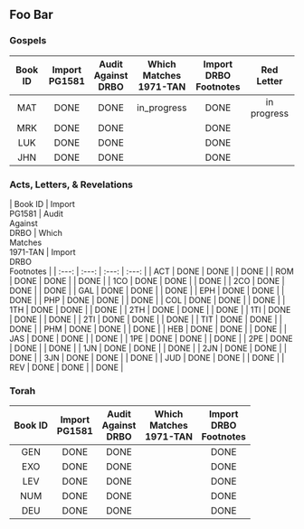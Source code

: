 

## Foo Bar

### Gospels

| Book ID | Import<br>PG1581 | Audit <br>Against<br>DRBO | Which<br>Matches<br>1971-TAN | Import<br>DRBO<br>Footnotes | Red<br>Letter |
| :---:   | :---:  | :---: | :---:     | :---:      | :---: |
|  MAT    | DONE   | DONE  | in_progress | DONE | in progress |
|  MRK    | DONE   | DONE  |     | DONE | |          |
|  LUK    | DONE   | DONE  |     | DONE | |          |
|  JHN    | DONE   | DONE  |     | DONE | |          |

### Acts, Letters, & Revelations

| Book ID | Import<br>PG1581 | Audit <br>Against<br>DRBO | Which<br>Matches<br>1971-TAN | Import<br>DRBO<br>Footnotes |
| :---:   | :---:  | :---: | :---:     |
| ACT | DONE | DONE |      | DONE |
| ROM | DONE | DONE |      | DONE |
| 1CO | DONE | DONE |      | DONE |
| 2CO | DONE | DONE |      | DONE |
| GAL | DONE | DONE |      | DONE |
| EPH | DONE | DONE |      | DONE |
| PHP | DONE | DONE |      | DONE |
| COL | DONE | DONE |      | DONE |
| 1TH | DONE | DONE |      | DONE |
| 2TH | DONE | DONE |      | DONE |
| 1TI | DONE | DONE |      | DONE |
| 2TI | DONE | DONE |      | DONE |
| TIT | DONE | DONE |      | DONE |
| PHM | DONE | DONE |      | DONE |
| HEB | DONE | DONE |      | DONE |
| JAS | DONE | DONE |      | DONE |
| 1PE | DONE | DONE |      | DONE |
| 2PE | DONE | DONE |      | DONE |
| 1JN | DONE | DONE |      | DONE |
| 2JN | DONE | DONE |      | DONE |
| 3JN | DONE | DONE |      | DONE |
| JUD | DONE | DONE |      | DONE |
| REV | DONE | DONE |      | DONE |

### Torah

| Book ID | Import<br>PG1581 | Audit <br>Against<br>DRBO | Which<br>Matches<br>1971-TAN | Import<br>DRBO<br>Footnotes |
| :---:   | :---:  | :---: | :---: | :---: |
| GEN     | DONE   | DONE  |       | DONE  |
| EXO     | DONE   | DONE  |       | DONE  |
| LEV     | DONE   | DONE  |       | DONE  |
| NUM     | DONE   | DONE  |       | DONE  |
| DEU     | DONE   | DONE  |       | DONE  |




 
